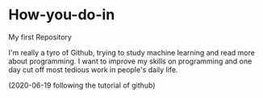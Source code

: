 # How-you-do-in
My first Repository

I'm really a tyro of Github, trying to study machine learning and read more about programming.
I want to improve my skills on programming and one day cut off most tedious work in people's daily life.

(2020-06-19 following the tutorial of github)
